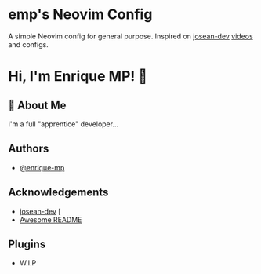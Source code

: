 # emp's Neovim Config

A simple Neovim config for general purpose. Inspired on [josean-dev](https://github.com/josean-dev) [videos](https://www.youtube.com/channel/UC_NZ6qLS9oJgsMKQhqAkg-w) and configs.

# Hi, I'm Enrique MP! 👋

## 🚀 About Me

I'm a full "apprentice" developer...

## Authors

- [@enrique-mp](https://www.github.com/enrique-mp)

## Acknowledgements

- [josean-dev](https://github.com/josean-dev) [
- [Awesome README](https://github.com/matiassingers/awesome-readme)

## Plugins

- W.I.P
